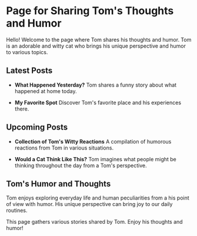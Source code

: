 # Page for Sharing Tom's Thoughts and Humor

Hello! Welcome to the page where Tom shares his thoughts and humor. Tom is an adorable and witty cat who brings his unique perspective and humor to various topics.

## Latest Posts

- **What Happened Yesterday?**
  Tom shares a funny story about what happened at home today.

- **My Favorite Spot**
  Discover Tom's favorite place and his experiences there.

## Upcoming Posts

- **Collection of Tom's Witty Reactions**
  A compilation of humorous reactions from Tom in various situations.

- **Would a Cat Think Like This?**
  Tom imagines what people might be thinking throughout the day from a Tom's perspective.

## Tom's Humor and Thoughts

Tom enjoys exploring everyday life and human peculiarities from a his point of view with humor. His unique perspective can bring joy to our daily routines.

This page gathers various stories shared by Tom. Enjoy his thoughts and humor!

